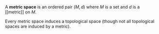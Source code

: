 A **metric space** is an ordered pair $(M,d)$ where $M$ is a set and $d$ is a [[metric]] on $M$.

Every metric space induces a topological space (though not all topological spaces are induced by a metric).